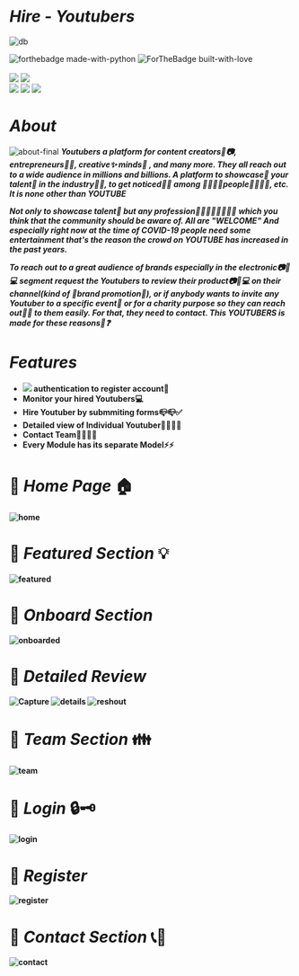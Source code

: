 # _Hire - Youtubers_
![db](https://user-images.githubusercontent.com/69143883/123768542-0b624780-d8e6-11eb-9a4e-0aab7c56ff8f.gif)


![forthebadge made-with-python](http://ForTheBadge.com/images/badges/made-with-python.svg)
![ForTheBadge built-with-love](http://ForTheBadge.com/images/badges/built-with-love.svg)<br><br>
<img src="https://img.shields.io/badge/Django-092E20?style=for-the-badge&logo=django&logoColor=green&width=400%">&nbsp;<img src="https://img.shields.io/badge/PostgreSQL-316192?style=for-the-badge&logo=postgresql&logoColor=white"><br><img src="https://img.shields.io/badge/HTML5-E34F26?style=for-the-badge&logo=html5&logoColor=white">&nbsp;<img src="https://img.shields.io/badge/CSS3-1572B6?style=for-the-badge&logo=css3&logoColor=white">&nbsp;<img src="https://img.shields.io/badge/Bootstrap-563D7C?style=for-the-badge&logo=bootstrap&logoColor=white">
# _About_
![about-final](https://user-images.githubusercontent.com/69143883/123825902-e76e2880-d91c-11eb-8082-30a96d803d18.png)
_<b>Youtubers<b> a platform for <b>content creators👦📷, entrepreneurs👨‍💼, creative✨ minds🤯 , and many more.<b> They all reach out to a wide audience in <b>millions and billions.<b> A platform to showcase🤹 your <b>talent🎨 in the industry🏢🏢, to get noticed<b>🤳🤳 among 👨‍👨‍👦‍👦people👨‍👨‍👦‍👦, etc. It is none other than YOUTUBE_

_Not only to showcase talent🎨 but any profession👨‍💼👨‍🎤🤾‍♂️🏊‍♂️ which you think that the community should be aware of. All are "WELCOME" And especially right now at the time of COVID-19 people need some entertainment that's the reason the crowd on YOUTUBE has increased in the past years._

_To reach out to a great audience of brands especially in the electronic📷📱💻 segment request the Youtubers to review their product📷📱💻 on their channel(kind of 🎉brand promotion🎉), or if anybody wants to invite any Youtuber to a specific event🎉 or for a charity purpose so they can reach out📮📧 to them easily. For that, they need to contact. This YOUTUBERS is made for these reasons🤔❓_


# _Features_
 - <img src="https://img.shields.io/badge/Facebook-1877F2?style=for-the-badge&logo=facebook&logoColor=white"> authentication to register account🔐
 - Monitor your hired Youtubers💻
 - Hire Youtuber by submmiting forms📪📪✅
 - Detailed view of Individual Youtuber📙📕📘📗
 - Contact Team👨‍👨‍👦‍👦
 - Every Module has its separate Model⚡⚡

# 📌 _Home Page_ 🏠
![home](https://user-images.githubusercontent.com/69143883/125152812-ec2cab00-e16c-11eb-9613-020a00d5be47.PNG)


# 📌 _Featured Section_ 💡
![featured](https://user-images.githubusercontent.com/69143883/125652175-7153483c-c3e9-4f58-8f7d-4b63a2a7a07c.PNG)

# 📌 _Onboard Section_
![onboarded](https://user-images.githubusercontent.com/69143883/125652361-b6a83f53-d5d1-42e9-be51-1210c9f8d791.PNG)

# 📌 _Detailed Review_
![Capture](https://user-images.githubusercontent.com/69143883/126069045-c4dd6dca-0150-4012-a51b-d86cdd9b4cad.PNG)
![details](https://user-images.githubusercontent.com/69143883/126069189-b7d3e5ea-2555-48d9-9a3a-cbf52d67acc8.PNG)
![reshout](https://user-images.githubusercontent.com/69143883/126069196-db6d6b19-cfce-4f00-989e-bd0c700f1a41.PNG)



# 📌 _Team Section_ 👪
![team](https://user-images.githubusercontent.com/69143883/125652374-6f5ad78a-2293-453a-a7dd-290f8d2e9c0e.PNG)

# 📌 _Login_ 🔒🗝️
![login](https://user-images.githubusercontent.com/69143883/125652651-651d7aeb-b224-4586-96fa-42a512a6fce8.PNG)

# 📌 _Register_
![register](https://user-images.githubusercontent.com/69143883/125652676-8ea9b654-6cc4-4908-896e-1687f68f0b45.PNG)

# 📌 _Contact Section_ 📞📲
![contact](https://user-images.githubusercontent.com/69143883/125652786-d89f7da3-aea2-4f73-bd64-39e498d1ae7a.PNG)




